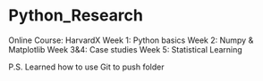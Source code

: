 # Python_Research
Online Course: HarvardX
Week 1: Python basics
Week 2: Numpy & Matplotlib
Week 3&4: Case studies
Week 5: Statistical Learning


P.S. Learned how to use Git to push folder
